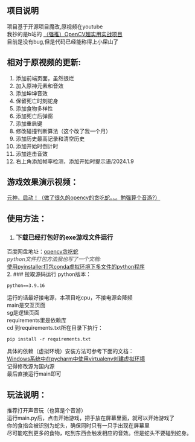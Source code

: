 ## 项目说明
项目基于开源项目魔改,原视频在youtube  
我抄的是b站的 [（强推）OpenCV超实用实战项目](https://www.bilibili.com/video/BV18B4y1c7r4/?buvid=XXFEBBFF261C64214E1B6CFEABEB215A16A68&is_story_h5=false&mid=Y4%2FXgNwV1mMdoN3Znab74g%3D%3D&p=50&plat_id=116&share_from=ugc&share_medium=android&share_plat=android&share_session_id=3a7a93b3-001a-4c59-8735-1f28f8a83e38&share_source=COPY&share_tag=s_i&timestamp=1688711757&unique_k=i6kO3Wu&up_id=46880349&vd_source=681581a43755da31769295c679d5ecad)   
目前是没有bug,但是代码已经能称得上小屎山了  

## 相对于原视频的更新:  
1. 添加前端页面，虽然很烂  
2. 加入原神元素和音效  
3. 添加坤坤音效  
4. 保留死亡时刻蛇身  
5. 添加食物多样性  
6. 添加死亡后弹窗  
7. 添加重启键  
8. 修改碰撞判断算法（这个改了我一个月）  
9. 添加历史最高记录和清空历史  
10. 添加开始时倒计时  
11. 添加连击音效  
12. 右上角添加帧率检测，添加开始时提示语/2024.1.9  

## 游戏效果演示视频：  
[元神，启动！（做了很久的opencv的贪吃蛇。。。勉强算个音游?）](https://www.bilibili.com/video/BV1UP411C7YJ/?share_source=copy_web)

  
## 使用方法：  
1. ### 下载已经打包好的exe游戏文件运行 
百度网盘地址：[opencv贪吃蛇](https://pan.baidu.com/s/1rw7uLH-ReM5BjVyY-mQTzw?pwd=1565)  
<font color="grey">___python文件打包方法我也写了一个文档:___</font>  
[使用pyinstaller打包conda虚拟环境下多文件的python程序](https://www.yuque.com/u39067637/maezfz/qqm6xavvkp00blyb?singleDoc#)
<br>
2. ### 拉取源码运行
python版本：
```
python==3.9.16
```
运行的话最好接电源，本项目吃cpu，不接电源会降频  
main是交互页面  
sg是逻辑页面  
requirements里是依赖库  
cd 到requirements.txt所在目录下执行：  
```
pip install -r requirements.txt
```
具体的依赖（虚拟环境）安装方法可参考下面的文档：  
[Windows系统中在pycharm中使用virtualenv创建虚拟环境](https://www.yuque.com/u39067637/maezfz/mq6euk08x1gybptc?singleDoc#)  
记得修改源为国内源  
最后直接运行main即可  
  
## 玩法说明： 
推荐打开声音玩（也算是个音游）  
运行main.py后，点击开始游戏，把手放在屏幕里面，就可以开始游戏了  
你的食指会被识别为蛇头，确保同时只有一只手出现在屏幕里  
尽可能吃到更多的食物，吃到东西会触发相应的音效。但是蛇头不要碰到蛇身。  

